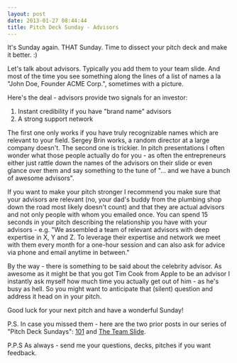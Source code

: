 ```yaml
---
layout: post
date: 2013-01-27 08:44:44
title: Pitch Deck Sunday - Advisors
---
```

It's Sunday again. THAT Sunday. Time to dissect your pitch deck and make it better. :)

Let's talk about advisors. Typically you add them to your team slide. And most of the time you see something along the lines of a list of names a la "John Doe, Founder ACME Corp.", sometimes with a picture.

Here's the deal - advisors provide two signals for an investor:

1. Instant credibility if you have "brand name" advisors
2. A strong support network

The first one only works if you have truly recognizable names which are relevant to your field. Sergey Brin works, a random director at a large company doesn't. The second one is trickier. In pitch presentations I often wonder what those people actually do for you - as often the entrepreneurs either just rattle down the names of the advisors on their slide or even glance over them and say something to the tune of "… and we have a bunch of awesome advisors".

If you want to make your pitch stronger I recommend you make sure that your advisors are relevant (no, your dad's buddy from the plumbing shop down the road most likely doesn't count) and that they are actual advisors and not only people with whom you emailed once. You can spend 15 seconds in your pitch describing the relationship you have with your advisors - e.g. "We assembled a team of relevant advisors with deep expertise in X, Y and Z. To leverage their expertise and network we meet with them every month for a one-hour session and can also ask for advice via phone and email anytime in between."

By the way - there is something to be said about the celebrity advisor. As awesome as it might be that you got Tim Cook from Apple to be an advisor I instantly ask myself how much time you actually get out of him - as he's busy as hell. So you might want to anticipate that (silent) question and address it head on in your pitch.

Good luck for your next pitch and have a wonderful Sunday!

P.S. In case you missed them - here are the two prior posts in our series of "Pitch Deck Sundays": [101](http://theheretic.me/2013/01/13/pitch-deck-sunday-101/) and [The Team Slide](http://theheretic.me/2013/01/20/pitch-deck-sunday-the-team-slide/).

P.P.S As always - send me your questions, decks, pitches if you want feedback.